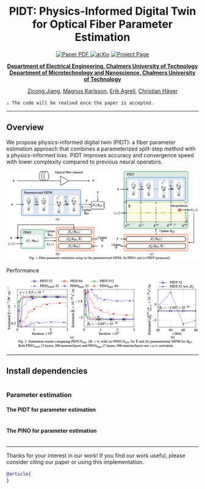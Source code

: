 <div align="center">
<h1>PIDT: Physics-Informed Digital Twin for Optical Fiber Parameter Estimation</h1>

<a href="" target="_blank" rel="noopener noreferrer">
  <img src="https://img.shields.io/badge/Paper-blue" alt="Paper PDF">
</a>
<a href=""><img src="https://img.shields.io/badge/arXiv-blue" alt="arXiv"></a>
<a href="/"><img src="https://img.shields.io/badge/project_page-green" alt="Project Page"></a>

**[Department of Electrical Engineering, Chalmers University of Technology](https://www.chalmers.se/en/departments/e2/)**<br>
**[Department of Microtechnology and Nanoscience, Chalmers University of Technology](https://www.chalmers.se/en/departments/mc2/)**

[Zicong Jiang](https://zicongjiang.github.io/zicong-jiang/), [Magnus Karlsson](https://www.chalmers.se/en/persons/magkar/), [Erik Agrell](https://www.chalmers.se/en/persons/agrell/), [Christian Häger](https://chaeger.github.io/)
</div>

````
⚠️ The code will be realsed once the paper is accepted.
````
---
## Overview

We propose physics-informed digital twin (PIDT): a fiber parameter estimation approach that combines a parameterized split-step method with a physics-informed loss. PIDT improves accuracy and convergence speed with lower complexity compared to previous neural operators.

![framework](assets/Overview.png)

Performance

![results](assets/results.png)

---
## Install dependencies

```
```

<!-- # step 1: create a new conda environment (tested on Linux)
conda create -n fds python=3.10 pip
# or `conda create --prefix /data/conda/fds python=3.10 pip` if you want to install it in a specific directory

# step 2: activate the environment
conda activate fds
# or `conda activate /data/conda/fds` if you installed it in a specific directory

# step 3: install the dependencies
pip install -r requirements.txt

# step 4: install additional dependencies
git clone https://github.com/fbcotter/pytorch_wavelets
cd pytorch_wavelets
pip install .
cd .. -->

### Parameter estimation

####  The PIDT for parameter estimation

```python

```

<!-- python run2d.py # FDS

# which is equivalent to the default setting: python run2d.py --image_path "data/stones.png" --source_prompt "a stack of stone" --target_prompt "a Buddha statue" --dwt_dds --use_dds --J 2 --num_iters 600 --gs 7.5 --seed 24 --keep_low

python run2d.py --use_dds # DDS -->

####  The PINO for parameter estimation

```python

```

---
Thanks for your interest in our work!
If you find our work useful, please consider citing our paper or using this implementation.
```bibtex
@article{
}
```